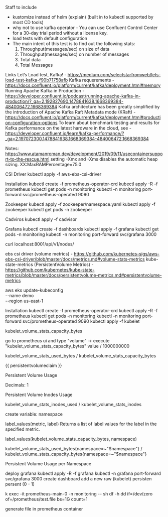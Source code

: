 Staff to include
- kustomize instead of helm (explain) (built in to kubectl supported by most CD tools)
- why not to use kafka operator - You can use Confluent Control Center for a 30-day trial period without a license key.
- load tests with default configuration
- The main intent of this test is to find out the following stats:
    1. Throughput(messages/sec) on size of data
    2. Throughput(messages/sec) on number of messages
    3. Total data
    4. Total Messages

Links
Let’s Load test, Kafka! - https://medium.com/selectstarfromweb/lets-load-test-kafka-f90b71758afb
Kafka requerements - https://docs.confluent.io/platform/current/kafka/deployment.html#memory
Running Apache Kafka in Production - https://developer.confluent.io/podcast/running-apache-kafka-in-production/?_ga=2.192827690.1478841638.1668369384-484006472.1668369384
Kafka architecture has been greatly simplified by the introduction of Apache Kafka Raft Metadata mode (KRaft) - https://docs.confluent.io/platform/current/kafka/deployment.html#production-configuration-options
To learn about benchmark testing and results for Kafka performance on the latest hardware in the cloud, see - https://developer.confluent.io/learn/kafka-performance/?_ga=2.197072300.1478841638.1668369384-484006472.1668369384

Notes:
https://www.atamanroman.dev/development/2019/09/11/usecontainersupport-to-the-rescue.html
setting -Xmx and -Xms disables the automatic heap sizing.
XX:MaxRAMPercentage=75.0


CSI Driver
kubectl apply -f aws-ebs-csi-driver

Installation
kubectl create -f prometheus-operator-crd
kubectl apply -R -f prometheus
kubectl get pods -n monitoring
kubectl -n monitoring port-forward svc/prometheus-operated 9090

Zookeeper
kubectl apply -f zookeeper/namespace.yaml
kubectl apply -f zookeeper
kubectl get pods -n zookeeper

Cadviros
kubectl apply -f cadvisor

Grafana
kubectl create -f dashboards
kubectl apply -f grafana
kubectl get pods -n monitoring
kubectl -n monitoring port-forward svc/grafana 3000


curl localhost:8001/api/v1/nodes/









ebs csi driver (volume metrics) - https://github.com/kubernetes-sigs/aws-ebs-csi-driver/blob/master/docs/metrics.md#volume-stats-metrics
kube-state-metrics (PersistentVolume Metrics) - https://github.com/kubernetes/kube-state-metrics/blob/master/docs/persistentvolume-metrics.md#persistentvolume-metrics


aws eks update-kubeconfig \
  --name demo \
  --region us-east-1

Installation
kubectl create -f prometheus-operator-crd
kubectl apply -R -f prometheus
kubectl get pods -n monitoring
kubectl -n monitoring port-forward svc/prometheus-operated 9090
kubectl apply -f kubelet

kubelet_volume_stats_capacity_bytes




go to prometheus ui and type "volume" -> execute "kubelet_volume_stats_capacity_bytes"
value / 1000000000



kubelet_volume_stats_used_bytes / kubelet_volume_stats_capacity_bytes

{{ persistentvolumeclaim }}

Persistent Volume Usage

Decimals: 1

Persistent Volume Inodes Usage

kubelet_volume_stats_inodes_used / kubelet_volume_stats_inodes

create variable:
namespace


label_values(metric, label)	Returns a list of label values for the label in the specified metric.

label_values(kubelet_volume_stats_capacity_bytes, namespace)

kubelet_volume_stats_used_bytes{namespace=~"$namespace"} / kubelet_volume_stats_capacity_bytes{namespace=~"$namespace"}

Persistent Volume Usage per Namespace


deploy grafana
kubectl apply -R -f grafana
kubectl -n grafana port-forward svc/grafana 3000
create dashboard
add a new raw (kubelet)
persisten
persent (0 - 1)

k exec -it prometheus-main-0 -n monitoring -- sh
df -h
dd if=/dev/zero of=/prometheus/test.file bs=1G count=1

generate file in prometheus container
